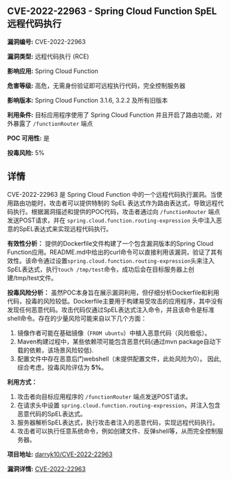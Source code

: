 ## CVE-2022-22963 - Spring Cloud Function SpEL 远程代码执行

**漏洞编号:** CVE-2022-22963

**漏洞类型:** 远程代码执行 (RCE)

**影响应用:** Spring Cloud Function

**危害等级:** 高危，无需身份验证即可远程执行代码，完全控制服务器

**影响版本:** Spring Cloud Function 3.1.6, 3.2.2 及所有旧版本

**利用条件:** 目标应用程序使用了 Spring Cloud Function 并且开启了路由功能，对外暴露了 `/functionRouter` 端点

**POC 可用性:** 是

**投毒风险:** 5%

## 详情

CVE-2022-22963 是 Spring Cloud Function 中的一个远程代码执行漏洞。当使用路由功能时，攻击者可以提供特制的 SpEL 表达式作为路由表达式，导致远程代码执行。根据漏洞描述和提供的POC代码，攻击者通过向 `/functionRouter` 端点发送POST请求，并在 `spring.cloud.function.routing-expression` 头中注入恶意的SpEL表达式来实现远程代码执行。

**有效性分析：**
提供的Dockerfile文件构建了一个包含漏洞版本的Spring Cloud Function应用。README.md中给出的curl命令可以直接利用该漏洞，验证了其有效性。该命令通过设置`spring.cloud.function.routing-expression`头来注入SpEL表达式，执行`touch /tmp/test`命令，成功后会在目标服务器上创建/tmp/test文件。

**投毒风险分析：**
虽然POC本身旨在展示漏洞利用，但仔细分析Dockerfile和利用代码，投毒的风险较低。Dockerfile主要用于构建易受攻击的应用程序，其中没有发现任何恶意代码。攻击代码仅通过SpEL表达式注入命令，并且该命令是标准shell命令。存在的少量风险可能来自以下几个方面：
1.  镜像作者可能在基础镜像（`FROM ubuntu`）中植入恶意代码（风险极低）。
2.  Maven构建过程中，某些依赖项可能包含恶意代码(通过mvn package自动下载的依赖，该场景风险较低).
3. 配置文件中存在恶意后门webshell（未提供配置文件，此处风险为0）。
因此,综合考虑，投毒风险评估为 **5%**。

**利用方式：**
1.  攻击者向目标应用程序的 `/functionRouter` 端点发送POST请求。
2.  在请求头中设置 `spring.cloud.function.routing-expression`，并注入包含恶意代码的SpEL表达式。
3.  服务器解析SpEL表达式，执行攻击者注入的恶意代码，实现远程代码执行。
4.  攻击者可以执行任意系统命令，例如创建文件、反弹shell等，从而完全控制服务器。

**项目地址:** [darryk10/CVE-2022-22963](https://github.com/darryk10/CVE-2022-22963)

**漏洞详情:** [CVE-2022-22963](https://nvd.nist.gov/vuln/detail/CVE-2022-22963)